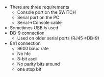 - There are three requirements
	- Console port on the SWITCH
	- Serial port on the PC
	- Serial->Console cable
- Sometimes USB is used
- DB-9 connection
	- Used on older serial ports (RJ45->DB-9)
- 8n1 connection
	- 9600 baud rate
	- No hfc 
	- 8-bit ascii
	- No parity bits around
	- one stop bit
